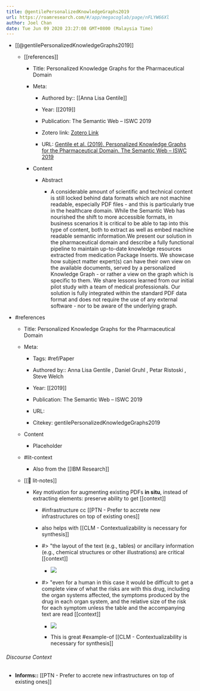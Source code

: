```yaml
---
title: @gentilePersonalizedKnowledgeGraphs2019
url: https://roamresearch.com/#/app/megacoglab/page/nFLYW66Xl
author: Joel Chan
date: Tue Jun 09 2020 23:27:08 GMT+0800 (Malaysia Time)
---
```


- [[@gentilePersonalizedKnowledgeGraphs2019]]

    - [[references]]

        - Title: Personalized Knowledge Graphs for the Pharmaceutical Domain

        - Meta:

            - Authored by:: [[Anna Lisa Gentile]]

            - Year: [[2019]]

            - Publication: The Semantic Web – ISWC 2019

            - Zotero link: [Zotero Link](zotero://select/items/1_HGZZQ7PZ)

            - URL: [Gentile et al. (2019). Personalized Knowledge Graphs for the Pharmaceutical Domain. The Semantic Web – ISWC 2019](undefined)

        - Content

            - Abstract

                - A considerable amount of scientific and technical content is still locked behind data formats which are not machine readable, especially PDF files - and this is particularly true in the healthcare domain. While the Semantic Web has nourished the shift to more accessible formats, in business scenarios it is critical to be able to tap into this type of content, both to extract as well as embed machine readable semantic information.We present our solution in the pharmaceutical domain and describe a fully functional pipeline to maintain up-to-date knowledge resources extracted from medication Package Inserts. We showcase how subject matter expert(s) can have their own view on the available documents, served by a personalized Knowledge Graph - or rather a view on the graph which is specific to them. We share lessons learned from our initial pilot study with a team of medical professionals. Our solution is fully integrated within the standard PDF data format and does not require the use of any external software - nor to be aware of the underlying graph.
- #references

    - Title: Personalized Knowledge Graphs for the Pharmaceutical Domain

    - Meta:

        - Tags: #ref/Paper

        - Authored by::  Anna Lisa Gentile ,  Daniel Gruhl ,  Petar Ristoski ,  Steve Welch

        - Year: [[2019]]

        - Publication: The Semantic Web – ISWC 2019

        - URL:

        - Citekey: gentilePersonalizedKnowledgeGraphs2019

    - Content

        - Placeholder

    - #lit-context

        - Also from the [[IBM Research]]

    - [[📝 lit-notes]]

        - Key motivation for augmenting existing PDFs __in situ__, instead of extracting elements: preserve ability to get [[context]]

            - #infrastructure cc [[PTN - Prefer to accrete new infrastructures on top of existing ones]]

            - also helps with [[CLM - Contextualizability is necessary for synthesis]]

            - #> "the layout of the text (e.g., tables) or ancillary information (e.g., chemical structures or other illustrations) are critical [[context]]

                - ![](https://firebasestorage.googleapis.com/v0/b/firescript-577a2.appspot.com/o/imgs%2Fapp%2Fmegacoglab%2FUzQ60L1lKP.png?alt=media&token=315238cf-4ac7-4216-9a12-634823d8bd9e)

            - #> "even for a human in this case it would be difficult to get a complete view of what the risks are with this drug, including the organ systems affected, the symptoms produced by the drug in each organ system, and the relative size of the risk for each symptom unless the table and the accompanying text are read [[context]]

                - ![](https://firebasestorage.googleapis.com/v0/b/firescript-577a2.appspot.com/o/imgs%2Fapp%2Fmegacoglab%2FtG6PHgm18e.png?alt=media&token=6dac12bc-8a23-424b-88b3-7828c24a8ad8)

                - This is great #example-of [[CLM - Contextualizability is necessary for synthesis]]

###### Discourse Context

- **Informs::** [[PTN - Prefer to accrete new infrastructures on top of existing ones]]
